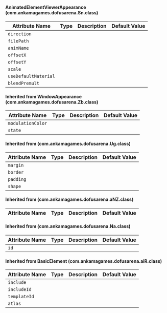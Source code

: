 #### AnimatedElementViewerAppearance (com.ankamagames.dofusarena.Sn.class)

| Attribute Name | Type | Description | Default Value |
|-----|----|---|---|
|``direction``|        |        |
|``filePath``|        |        |
|``animName``|        |        |
|``offsetX``|        |        |
|``offsetY``|        |        |
|``scale``|        |        |
|``useDefaultMaterial``|        |        |
|``blendPremult``|        |        |
#### Inherited from WindowAppearance (com.ankamagames.dofusarena.Zb.class)

| Attribute Name | Type | Description | Default Value |
|-----|----|---|---|
|``modulationColor``|        |        |
|``state``|        |        |
#### Inherited from  (com.ankamagames.dofusarena.Ug.class)

| Attribute Name | Type | Description | Default Value |
|-----|----|---|---|
|``margin``|        |        |
|``border``|        |        |
|``padding``|        |        |
|``shape``|        |        |
#### Inherited from  (com.ankamagames.dofusarena.aNZ.class)

| Attribute Name | Type | Description | Default Value |
|-----|----|---|---|
#### Inherited from  (com.ankamagames.dofusarena.Na.class)

| Attribute Name | Type | Description | Default Value |
|-----|----|---|---|
|``id``|        |        |
#### Inherited from BasicElement (com.ankamagames.dofusarena.aiR.class)

| Attribute Name | Type | Description | Default Value |
|-----|----|---|---|
|``include``|        |        |
|``includeId``|        |        |
|``templateId``|        |        |
|``atlas``|        |        |
